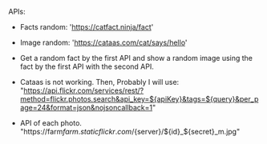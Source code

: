 APIs:

- Facts random: 'https://catfact.ninja/fact'
- Image random: 'https://cataas.com/cat/says/hello'

- Get a random fact by the first API and show a random image using
  the fact by the first API with the second API.

- Cataas is not working. Then, Probably I will use:
  "https://api.flickr.com/services/rest/?method=flickr.photos.search&api_key=${apiKey}&tags=${query}&per_page=24&format=json&nojsoncallback=1"

- API of each photo.
  "https://farm${farm}.staticflickr.com/${server}/${id}_${secret}\_m.jpg"
